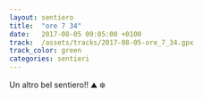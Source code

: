 ```yaml
---
layout: sentiero
title:  "ore 7 34"
date:   2017-08-05 09:05:00 +0100
track:  /assets/tracks/2017-08-05-ore_7_34.gpx
track_color: green
categories: sentieri
---
```


Un altro bel sentiero!! :mountain: :snowflake: